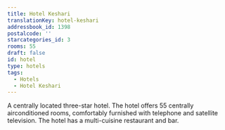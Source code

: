 ```yaml
---
title: Hotel Keshari
translationKey: hotel-keshari
addressbook_id: 1398
postalcode: ''
starcategories_id: 3
rooms: 55
draft: false
id: hotel
type: hotels
tags:
  - Hotels
  - Hotel Keshari
---
```

A centrally located three-star hotel. The hotel offers 55 centrally airconditioned rooms, comfortably furnished with telephone and satellite television. The hotel has a multi-cuisine restaurant and bar.